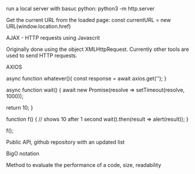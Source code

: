 run a local server with basuc python:
python3 -m http.server

Get the current URL from the loaded page:
const currentURL = new URL(window.location.href)

AJAX - HTTP requests using Javascrit

Originally done using the object XMLHttpRequest. Currently other tools are used to send HTTP requests.

AXIOS

async function whatever(){
    const response = await axios.get('<URL>');
}



async function wait() {
  await new Promise(resolve => setTimeout(resolve, 1000));

  return 10;
}

function f() {
  // shows 10 after 1 second
  wait().then(result => alert(result));
}

f();





Public API, github repository with an updated list


BigO notation

Method to evaluate the performance of a code, size, readability


